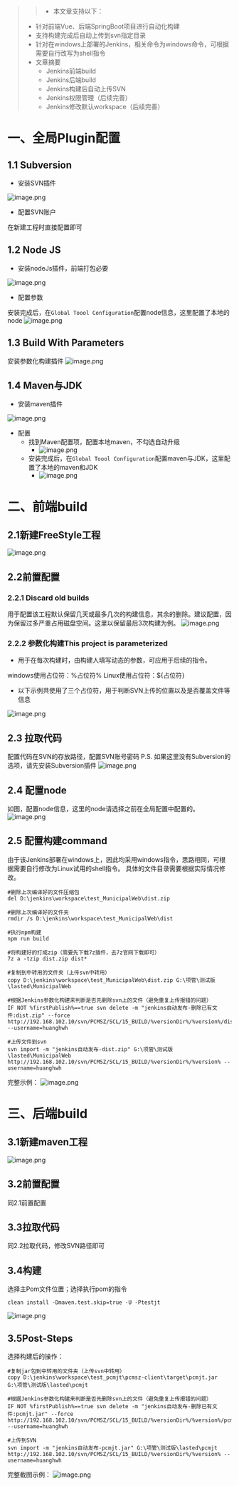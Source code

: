 > > - 本文章支持以下：
>    - 针对前端Vue、后端SpringBoot项目进行自动化构建
>    - 支持构建完成后自动上传到svn指定目录
>    - 针对在windows上部署的Jenkins，相关命令为windows命令，可根据需要自行改写为shell指令
> - 文章摘要
>    - Jenkins前端build
>    - Jenkins后端build
>    - Jenkins构建后自动上传SVN
>    - Jenkins权限管理（后续完善）
>    - Jenkins修改默认workspace（后续完善）

# 一、全局Plugin配置
## 1.1 Subversion

- 安装SVN插件

![image.png](https://cdn.nlark.com/yuque/0/2022/png/27216901/1661239179663-bc86ae23-ca61-4c88-ba9d-dc638f5bb104.png#averageHue=%23f9f9f9&clientId=u6efc215e-ab18-4&crop=0&crop=0&crop=1&crop=1&from=paste&height=88&id=u6f9bcb57&margin=%5Bobject%20Object%5D&name=image.png&originHeight=176&originWidth=2100&originalType=binary&ratio=1&rotation=0&showTitle=false&size=40180&status=done&style=none&taskId=uec885b62-5cf3-4e63-b7ed-5f28b93541d&title=&width=1050)

- 配置SVN账户

在新建工程时直接配置即可
## 1.2 Node JS

- 安装nodeJs插件，前端打包必要

![image.png](https://cdn.nlark.com/yuque/0/2022/png/27216901/1661238727781-e09388d1-0f5c-4ad4-9fde-ce43981f080a.png#averageHue=%23f8f8f8&clientId=u6efc215e-ab18-4&crop=0&crop=0&crop=1&crop=1&from=paste&height=132&id=FNupn&margin=%5Bobject%20Object%5D&name=image.png&originHeight=264&originWidth=2076&originalType=binary&ratio=1&rotation=0&showTitle=false&size=39459&status=done&style=none&taskId=u85ce7739-3155-4d33-9517-692cd4838a6&title=&width=1038)

- 配置参数

安装完成后，在`Global Toool Configuration`配置node信息，这里配置了本地的node
![image.png](https://cdn.nlark.com/yuque/0/2022/png/27216901/1661238868087-57917b20-77e2-494e-abb7-1957e43d0f3f.png#averageHue=%23fefefe&clientId=u6efc215e-ab18-4&crop=0&crop=0&crop=1&crop=1&from=paste&height=615&id=uba6a1f91&margin=%5Bobject%20Object%5D&name=image.png&originHeight=1230&originWidth=2136&originalType=binary&ratio=1&rotation=0&showTitle=false&size=81365&status=done&style=none&taskId=u54ef7415-7fa0-4e61-8504-43d5b428c0a&title=&width=1068)
## 1.3 Build With Parameters
安装参数化构建插件
![image.png](https://cdn.nlark.com/yuque/0/2022/png/27216901/1661238692520-be08d776-b172-4325-9c3e-100148de5c4d.png#averageHue=%23f5f5f5&clientId=u6efc215e-ab18-4&crop=0&crop=0&crop=1&crop=1&from=paste&height=183&id=u889d0b79&margin=%5Bobject%20Object%5D&name=image.png&originHeight=366&originWidth=2080&originalType=binary&ratio=1&rotation=0&showTitle=false&size=57271&status=done&style=none&taskId=u9c651e62-804c-487d-8895-c33acc45b95&title=&width=1040)
## 1.4 Maven与JDK

- 安装maven插件

![image.png](https://cdn.nlark.com/yuque/0/2022/png/27216901/1661239259579-ab634bb4-d451-490a-8da9-43b3d13f4575.png#averageHue=%23f2f2f2&clientId=u6efc215e-ab18-4&crop=0&crop=0&crop=1&crop=1&from=paste&height=110&id=uc633b45c&margin=%5Bobject%20Object%5D&name=image.png&originHeight=220&originWidth=2056&originalType=binary&ratio=1&rotation=0&showTitle=false&size=62528&status=done&style=none&taskId=uec58912c-d244-4083-aceb-1feae5a04a0&title=&width=1028)

- 配置
   - 找到Maven配置项，配置本地maven，不勾选自动升级
      - ![image.png](https://cdn.nlark.com/yuque/0/2022/png/27216901/1661239977130-efe06c52-df3e-4a0a-b1ba-3c97e8d2b4ed.png#averageHue=%23fefefe&clientId=u6efc215e-ab18-4&crop=0&crop=0&crop=1&crop=1&from=paste&height=529&id=AWLUI&margin=%5Bobject%20Object%5D&name=image.png&originHeight=1058&originWidth=2056&originalType=binary&ratio=1&rotation=0&showTitle=false&size=74239&status=done&style=none&taskId=ua7da1a36-875e-4b9d-83c6-0eb0afb3545&title=&width=1028)
   - 安装完成后，在`Global Toool Configuration`配置maven与JDK，这里配置了本地的maven和JDK
      - ![image.png](https://cdn.nlark.com/yuque/0/2022/png/27216901/1661239909967-6589b476-a10b-43ec-a00a-606d1115fcf9.png#averageHue=%23fdfdfd&clientId=u6efc215e-ab18-4&crop=0&crop=0&crop=1&crop=1&from=paste&height=845&id=yzPXi&margin=%5Bobject%20Object%5D&name=image.png&originHeight=1690&originWidth=1542&originalType=binary&ratio=1&rotation=0&showTitle=false&size=251976&status=done&style=none&taskId=uf4db94fa-772c-4ad8-8475-16beea48ba4&title=&width=771)
# 二、前端build
## 2.1新建FreeStyle工程
![image.png](https://cdn.nlark.com/yuque/0/2022/png/27216901/1661240672668-d5157780-c781-4605-af92-8d2b46d0ac54.png#averageHue=%23f2f1f1&clientId=u6efc215e-ab18-4&crop=0&crop=0&crop=1&crop=1&from=paste&height=655&id=ua4cf0da8&margin=%5Bobject%20Object%5D&name=image.png&originHeight=1310&originWidth=1936&originalType=binary&ratio=1&rotation=0&showTitle=false&size=271496&status=done&style=none&taskId=u63355e70-63f1-4a37-9c29-4794f29f1a2&title=&width=968)
## 2.2前置配置
### 2.2.1 Discard old builds
用于配置该工程默认保留几天或最多几次的构建信息，其余的删除。建议配置，因为保留过多严重占用磁盘空间。这里以保留最后3次构建为例。
![image.png](https://cdn.nlark.com/yuque/0/2022/png/27216901/1661236778487-6efa9970-c52d-4ae4-b547-753d8ff2c5f9.png#averageHue=%23f8f8f8&clientId=u6efc215e-ab18-4&crop=0&crop=0&crop=1&crop=1&from=paste&height=554&id=u65cae925&margin=%5Bobject%20Object%5D&name=image.png&originHeight=1108&originWidth=2030&originalType=binary&ratio=1&rotation=0&showTitle=false&size=104666&status=done&style=none&taskId=u2488b508-68be-4f1a-95a9-5cb3f630dbd&title=&width=1015)
### 2.2.2 参数化构建This project is parameterized

- 用于在每次构建时，由构建人填写动态的参数，可应用于后续的指令。

windows使用占位符：%占位符%
Linux使用占位符：${占位符}

- 以下示例共使用了三个占位符，用于判断SVN上传的位置以及是否覆盖文件等信息

![image.png](https://cdn.nlark.com/yuque/0/2022/png/27216901/1661238241161-435bb489-c8e0-4c22-a983-65085dadf60c.png#averageHue=%23f7f7f7&clientId=u6efc215e-ab18-4&crop=0&crop=0&crop=1&crop=1&from=paste&height=1770&id=u299637a3&margin=%5Bobject%20Object%5D&name=image.png&originHeight=3540&originWidth=2034&originalType=binary&ratio=1&rotation=0&showTitle=false&size=355639&status=done&style=none&taskId=u682bf896-2b54-448e-9989-bd8287753ee&title=&width=1017)
## 2.3 拉取代码
配置代码在SVN的存放路径，配置SVN账号密码
P.S. 如果这里没有Subversion的选项，请先安装Subversion插件
![image.png](https://cdn.nlark.com/yuque/0/2022/png/27216901/1661235505399-ebe31755-d61c-451e-bd92-10bd032bd6d1.png#averageHue=%23f7f7f7&clientId=u6efc215e-ab18-4&crop=0&crop=0&crop=1&crop=1&from=paste&height=726&id=ucbc7603d&margin=%5Bobject%20Object%5D&name=image.png&originHeight=1452&originWidth=2146&originalType=binary&ratio=1&rotation=0&showTitle=false&size=135485&status=done&style=none&taskId=ud6682e0d-8895-412f-baaf-6f5fa046e5e&title=&width=1073)
## 2.4 配置node
如图，配置node信息，这里的node请选择之前在全局配置中配置的。
![image.png](https://cdn.nlark.com/yuque/0/2022/png/27216901/1661235639627-e5d084e8-c676-4db8-913f-08efef758552.png#averageHue=%23f8f8f8&clientId=u6efc215e-ab18-4&crop=0&crop=0&crop=1&crop=1&from=paste&height=456&id=u909c1042&margin=%5Bobject%20Object%5D&name=image.png&originHeight=912&originWidth=2256&originalType=binary&ratio=1&rotation=0&showTitle=false&size=95361&status=done&style=none&taskId=udbaf4258-3228-4c0b-9e62-090a61a65ec&title=&width=1128)
## 2.5 配置构建command
由于该Jenkins部署在windows上，因此均采用windows指令，思路相同，可根据需要自行修改为Linux试用的shell指令。
具体的文件目录需要根据实际情况修改。
```shell
#删除上次编译好的文件压缩包
del D:\jenkins\workspace\test_MunicipalWeb\dist.zip

#删除上次编译好的文件夹
rmdir /s D:\jenkins\workspace\test_MunicipalWeb\dist

#执行npm构建
npm run build

#将构建好的打成zip（需要先下载7z插件，去7z官网下载即可）
7z a -tzip dist.zip dist*

#复制到中转用的文件夹（上传svn中转用）
copy D:\jenkins\workspace\test_MunicipalWeb\dist.zip G:\项管\测试版\lasted\MunicipalWeb

#根据Jenkins参数化构建来判断是否先删除svn上的文件（避免重复上传报错的问题）
IF NOT %firstPublish%==true svn delete -m "jenkins自动发布-删除已有文件:dist.zip" --force http://192.168.102.10/svn/PCMSZ/SCL/15_BUILD/%versionDir%/%version%/dist.zip --username=huanghwh

#上传文件到svn
svn import -m "jenkins自动发布-dist.zip" G:\项管\测试版\lasted\MunicipalWeb http://192.168.102.10/svn/PCMSZ/SCL/15_BUILD/%versionDir%/%version% --username=huanghwh 
```
完整示例：
![image.png](https://cdn.nlark.com/yuque/0/2022/png/27216901/1661238397306-ad16d607-de7e-423e-bb54-bcbfd3b0ee66.png#averageHue=%23f6f6f6&clientId=u6efc215e-ab18-4&crop=0&crop=0&crop=1&crop=1&from=paste&height=2293&id=u305885d1&margin=%5Bobject%20Object%5D&name=image.png&originHeight=4585&originWidth=2026&originalType=binary&ratio=1&rotation=0&showTitle=false&size=516389&status=done&style=none&taskId=u578c7990-e3c9-4164-9ad1-e84e646accf&title=&width=1013)
# 三、后端build
## 3.1新建maven工程
![image.png](https://cdn.nlark.com/yuque/0/2022/png/27216901/1661240638320-88f89d67-8ee0-4701-8d7c-de5b0460acee.png#averageHue=%23f2f1f1&clientId=u6efc215e-ab18-4&crop=0&crop=0&crop=1&crop=1&from=paste&height=658&id=u39354493&margin=%5Bobject%20Object%5D&name=image.png&originHeight=1316&originWidth=1900&originalType=binary&ratio=1&rotation=0&showTitle=false&size=269418&status=done&style=none&taskId=ua5351865-5398-4f02-8eb7-a5418954290&title=&width=950)
## 3.2前置配置
同2.1前置配置
## 3.3拉取代码
同2.2拉取代码，修改SVN路径即可
## 3.4构建
选择主Pom文件位置；选择执行pom的指令
```shell
clean install -Dmaven.test.skip=true -U -Ptestjt
```
![image.png](https://cdn.nlark.com/yuque/0/2022/png/27216901/1661240873200-6adc6917-29fc-4ab8-a270-90e84c8b714f.png#averageHue=%23f8f8f8&clientId=u6efc215e-ab18-4&crop=0&crop=0&crop=1&crop=1&from=paste&height=584&id=ufb291156&margin=%5Bobject%20Object%5D&name=image.png&originHeight=1168&originWidth=2024&originalType=binary&ratio=1&rotation=0&showTitle=false&size=88001&status=done&style=none&taskId=u5a06afef-094c-4ba4-b96e-a64c040c41e&title=&width=1012)
## 3.5Post-Steps
选择构建后的操作：
```shell
#复制jar包到中转用的文件夹（上传svn中转用）
copy D:\jenkins\workspace\test_pcmjt\pcmsz-client\target\pcmjt.jar G:\项管\测试版\lasted\pcmjt

#根据Jenkins参数化构建来判断是否先删除svn上的文件（避免重复上传报错的问题）
IF NOT %firstPublish%==true svn delete -m "jenkins自动发布-删除已有文件:pcmjt.jar" --force http://192.168.102.10/svn/PCMSZ/SCL/15_BUILD/%versionDir%/%version%/pcmjt.jar --username=huanghwh 

#上传到SVN
svn import -m "jenkins自动发布-pcmjt.jar" G:\项管\测试版\lasted\pcmjt http://192.168.102.10/svn/PCMSZ/SCL/15_BUILD/%versionDir%/%version% --username=huanghwh 
```
完整截图示例：
![image.png](https://cdn.nlark.com/yuque/0/2022/png/27216901/1661240588682-7c5da648-d77c-4269-b697-bb1a6ee57aae.png#averageHue=%23f6f6f6&clientId=u6efc215e-ab18-4&crop=0&crop=0&crop=1&crop=1&from=paste&height=1605&id=udca0c117&margin=%5Bobject%20Object%5D&name=image.png&originHeight=3210&originWidth=2038&originalType=binary&ratio=1&rotation=0&showTitle=false&size=413023&status=done&style=none&taskId=u74f93234-87cc-48b6-9d97-eeee3a3499b&title=&width=1019)

